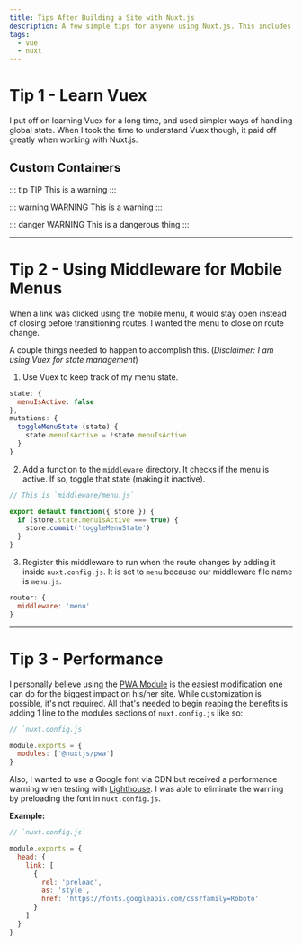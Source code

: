```yaml
---
title: Tips After Building a Site with Nuxt.js
description: A few simple tips for anyone using Nuxt.js. This includes covering how to handle mobile menu state once a link is choosen from the menu and making sure to close the menu when appropriate.
tags:
  - vue
  - nuxt
---
```


# Tip 1 - Learn Vuex

I put off on learning Vuex for a long time, and used simpler ways of handling global state. When I took the time to understand Vuex though, it paid off greatly when working with Nuxt.js.

## Custom Containers

::: tip
TIP
This is a warning
:::

::: warning
WARNING
This is a warning
:::

::: danger
WARNING
This is a dangerous thing
:::

---

# Tip 2 - Using Middleware for Mobile Menus

When a link was clicked using the mobile menu, it would stay open instead of closing before transitioning routes. I wanted the menu to close on route change.

A couple things needed to happen to accomplish this. (_Disclaimer: I am using Vuex for state management_)

1. Use Vuex to keep track of my menu state.

```js
state: {
  menuIsActive: false
},
mutations: {
  toggleMenuState (state) {
    state.menuIsActive = !state.menuIsActive
  }
}
```

2. Add a function to the `middleware` directory. It checks if the menu is active. If so, toggle that state (making it inactive).

```js
// This is `middleware/menu.js`

export default function({ store }) {
  if (store.state.menuIsActive === true) {
    store.commit('toggleMenuState')
  }
}
```

3. Register this middleware to run when the route changes by adding it inside `nuxt.config.js`. It is set to `menu` because our middleware file name is `menu.js`.

```js
router: {
  middleware: 'menu'
}
```

---

# Tip 3 - Performance

I personally believe using the <a target="/\_blank" rel="noopener" href=https://github.com/nuxt-community/modules/tree/master/modules/pwa>PWA Module</a> is the easiest modification one can do for the biggest impact on his/her site. While customization is possible, it's not required. All that's needed to begin reaping the benefits is adding 1 line to the modules sections of `nuxt.config.js` like so:

```js
// `nuxt.config.js`

module.exports = {
  modules: ['@nuxtjs/pwa']
}
```

Also, I wanted to use a Google font via CDN but received a performance warning when testing with <a target="/\_blank" rel="noopener" href=https://developers.google.com/web/tools/lighthouse/>Lighthouse</a>. I was able to eliminate the warning by preloading the font in `nuxt.config.js`.

**Example:**

```js
// `nuxt.config.js`

module.exports = {
  head: {
    link: [
      {
        rel: 'preload',
        as: 'style',
        href: 'https://fonts.googleapis.com/css?family=Roboto'
      }
    ]
  }
}
```
